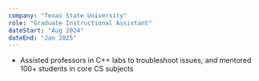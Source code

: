 ```yaml
---
company: "Texas State University"
role: "Graduate Instructional Assistant"
dateStart: "Aug 2024"
dateEnd: "Jan 2025"
---
```


- Assisted professors in C++ labs to troubleshoot issues; and mentored 100+ students in core CS subjects

